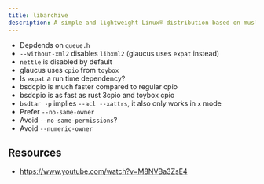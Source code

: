 ```yaml
---
title: libarchive
description: A simple and lightweight Linux® distribution based on musl libc and toybox
---
```


- Depdends on `queue.h`
- `--without-xml2` disables `libxml2` (glaucus uses `expat` instead)
- `nettle` is disabled by default
- glaucus uses `cpio` from `toybox`
- Is `expat` a run time dependency?
- bsdcpio is much faster compared to regular cpio
- bsdcpio is as fast as rust 3cpio and toybox cpio
- `bsdtar -p` implies `--acl --xattrs`, it also only works in `x` mode
- Prefer `--no-same-owner`
- Avoid `--no-same-permissions`?
- Avoid `--numeric-owner`

## Resources
- https://www.youtube.com/watch?v=M8NVBa3ZsE4
